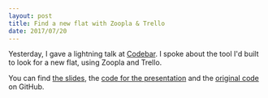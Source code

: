 ```yaml
---
layout: post
title: Find a new flat with Zoopla & Trello
date: 2017/07/20
---
```


Yesterday, I gave a lightning talk at [Codebar](https://codebar.io/). I spoke about the tool I'd built to look for a new flat, using Zoopla and Trello.

You can find [the slides](https://github.com/tijmenb/codebar-mini-houseparty/blob/master/slides.pdf), the [code for the presentation](https://github.com/tijmenb/codebar-mini-houseparty) and the [original code](https://github.com/tijmenb/houseparty) on GitHub.
